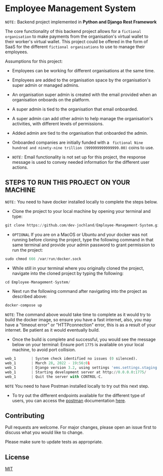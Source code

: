 # Employee Management System
```NOTE:``` Backend project implemented in **Python and Django Rest Framework** 

The core functionality of this backend project allows for a ```fictional organisation``` to make payments from the organisation's virtual wallet to their worker's virtual wallet. This project could be offered in the form of SaaS for the different ```fictional organisations``` to use to manage their employees.

Assumptions for this project:
- Employees can be working for different organisations at the same time.
- Employees are added to the organisation space by the organisation's super admin or managed admins.
- An organisation super admin is created with the email provided when an organisation onboards on the platform.
- A super admin is tied to the organisation that email onboarded.
- A super admin can add other admin to help manage the organisation's activities, with different levels of permissions.
- Added admin are tied to the organisation that onboarded the admin.
- Onboarded companies are initially funded with a ``` fictional Nine hundred and ninety-nine trillion (999999999999999.00)``` coins to use.

- *```NOTE:```* Email functionality is not set up for this project, the response message is used to convey needed information for the different user actions.  

## STEPS TO RUN THIS PROJECT ON YOUR MACHINE
```NOTE:``` You need to have docker installed locally to complete the steps below.
- Clone the project to your local machine by opening your terminal and type:
```python
git clone https://github.com/dev-jochland/Employee-Management-System.git
``` 
- ```OPTIONAL``` If you are on a MacOS or Ubuntu and your docker was not running before cloning the project, type the following command in that same terminal and provide your admin password to grant permission to run the project:
```python
sudo chmod 666 /var/run/docker.sock
```

- While still in your terminal where you originally cloned the project, navigate into the cloned project by typing the following:
```python
cd Employee-Management-System/
```

- Next run the following command after navigating into the project as described above:
```python
docker-compose up
```
```NOTE```: The command above would take time to complete as it would try to build the docker image, so ensure you have a fast internet, also, you may have a "timeout error" or "HTTPconnection" error, this is as a result of your internet. Be patient as it would eventually build.

- Once the build is complete and successful, you would see the message below on your terminal: Ensure port ```1775``` is available on your local machine, to avoid port collision.
```python
web_1       | System check identified no issues (0 silenced).
web_1       | March 28, 2022 - 19:56:01
web_1       | Django version 3.2, using settings 'ems.settings.staging'
web_1       | Starting development server at http://0.0.0.0:1775/
web_1       | Quit the server with CONTROL-C.
```

```NOTE``` You need to have Postman installed locally to try out this next step.
- To try out the different endpoints available for the different type of users, you can access the [postman](https://documenter.getpostman.com/view/11396719/UVyoVxHM) documentation [here](https://documenter.getpostman.com/view/11396719/UVyoVxHM).

## Contributing
Pull requests are welcome. For major changes, please open an issue first to discuss what you would like to change.

Please make sure to update tests as appropriate.

## License
[MIT](https://choosealicense.com/licenses/mit/)
